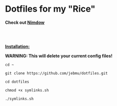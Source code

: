 # Dotfiles for my "Rice"

**Check out [Nimdow](https://github.com/avahe-kellenberger/nimdow)**

<div>
<br/>
<br/>
</div>

**<u>Installation:</u>**



**WARNING: This will delete your current config files!**

```shell
cd ~
```

```shell
git clone https://github.com/jebmu/dotfiles.git
```

```shell
cd dotfiles
```

```shell
chmod +x symlinks.sh
```

```shell
./symlinks.sh
```
